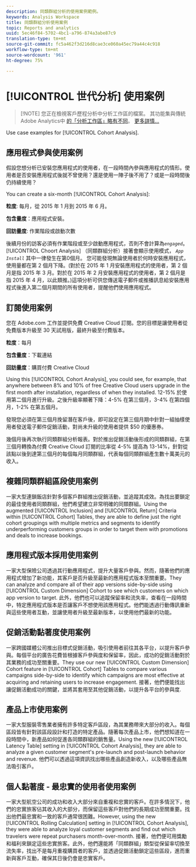 ```yaml
---
description: 同類群組分析的使用案例範例。
keywords: Analysis Workspace
title: 同類群組分析使用案例
topic: Reports and analytics
uuid: 5ec46f84-5702-4bc1-a796-874a3abe87c9
translation-type: tm+mt
source-git-commit: fc5a462f3d216d8cae3ce060a45ec79a44c4c918
workflow-type: tm+mt
source-wordcount: '961'
ht-degree: 75%

---
```



# [!UICONTROL 世代分析] 使用案例

>[!NOTE] 您正在檢視客戶歷程分析中分析工作區的檔案。 其功能集與傳統Adobe Analytics中 [的「分析工作區」略有不同](https://docs.adobe.com/content/help/zh-Hant/analytics/analyze/analysis-workspace/home.html)。 [更多詳情...](/help/getting-started/cja-aa.md)

Use case examples for [!UICONTROL Cohort Analysis].

## 應用程式參與使用案例

假設您想分析已安裝您應用程式的使用者，在一段時間內參與應用程式的情形。使用者是否安裝應用程式後就不曾使用？還是使用一陣子後不用了？或是一段時間後仍持續使用？

You can create a six-month [!UICONTROL Cohort Analysis]:

**粒度**: 每月，從 2015 年 1 月到 2015 年 6 月。

**包含量度**：應用程式安裝。

**回訪量度**: 作業階段或啟動次數

後續月份的訪客必須有作業階段或至少啟動應用程式，否則不會計算為&#x200B;*`engaged`*。[!UICONTROL Choort Analysis] （同類群組分析）接著會顯示使用模式， *`App Install`* 其中一律發生在第0個月。 您可能發現無論使用者於何時安裝應用程式，使用量都在第 2 個月下降。(對於在 2015 年 1 月安裝應用程式的使用者，第 2 個月是指 2015 年 3 月。對於在 2015 年 2 月安裝應用程式的使用者，第 2 個月是指 2015 年 4 月，以此類推。)這項分析可供您傳送電子郵件或推播訊息給安裝應用程式後進入第二個月期間的所有使用者，提醒他們使用應用程式。

## 訂閱使用案例

您在 Adobe.com 工作並提供免費 Creative Cloud 訂閱。您的目標是讓使用者從免費版本升級至 30 天試用版，最終升級至付費版本。

**粒度**：每月

**包含量度**：下載連結

**回訪量度**：購買付費 Creative Cloud

Using this [!UICONTROL Cohort Analysis], you could see, for example, that anywhere between 8% and 10% of free Creative Cloud users upgrade in the first month after installation, regardless of when they installed. 12-15% 於使用第二個月進行升級。之後升級率顯著下降：4-5% 在第三個月，3-4% 在第四個月，1-2% 在第五個月。

發現您必須在第三個月挽留潛在客戶後，即可設定在第三個月期中針對一組抽樣使用者發送電子郵件促銷活動，對尚未升級的使用者提供 $50 的優惠券。

幾個月後再次執行同類群組分析報表。對於推出促銷活動後形成的同類群組，在第三個月轉換為付費 Creative Cloud 訂閱的比率從 4-5% 提高為 13-14%，針對從該點以後到達第三個月的每個每月同類群組，代表每個同類群組產生數十萬美元的收入。

## 複雜同類群組區段使用案例

一家大型連鎖飯店針對多個客戶群組推出促銷活動，並追蹤其成效。為找出要鎖定的最佳使用者同類群組，他們希望建立非常明確的同類群組。Using the augmented [!UICONTROL Inclusion] and [!UICONTROL Return] Criteria within [!UICONTROL Cohort] Tables, they are able to define just the right cohort groupings with multiple metrics and segments to identify underperforming customers groups in order to target them with promotions and deals to increase bookings.

## 應用程式版本採用使用案例

一家大型保險公司透過其行動應用程式，提升大量客戶參與。然而，隨著他們的應用程式增加了新功能，其客戶是否升級至最新的應用程式版本至關重要。They can analyze and compare all of their app versions side-by-side using [!UICONTROL Custom Dimension] Cohort to see which customers on which app version to target. 此外，他們也可以追蹤保留率和流失率，查看在一段時間中，特定應用程式版本是否讓客戶不想使用該應用程式。他們能透過行動傳訊重新與這些使用者互動，並讓使用者升級至最新版本，以使用他們最新的功能。

## 促銷活動黏著度使用案例

一家跨國媒體公司推出目標式促銷活動，吸引使用者前往其各平台，以提升客戶參與。每個平台的廣告花費皆根據客戶參與度和保留率，因此，成功的促銷活動對於其業務的成功至關重要。They use our new [!UICONTROL Custom Dimension] Cohort feature in [!UICONTROL Cohort] Tables to compare various campaigns side-by-side to identify which campaigns are most effective at acquiring and retaining users to increase engagement. 接著，他們便能找出讓促銷活動成功的關鍵，並將其套用至其他促銷活動，以提升各平台的參與度.

## 產品上市使用案例

一家大型服裝零售業者擁有許多特定客戶區段，為其業務帶來大部分的收入。每個區段皆有針對該區段設計和打造的特定產品。隨著每次產品上市，他們想知道在一段時間中，新產品如何促進各同類群組的銷售量。Using the new [!UICONTROL Latency Table] setting in [!UICONTROL Cohort Analysis], they are able to analyze a given customer segment&#39;s pre-launch and post-launch behavior and revenue. 他們可以透過這項資訊找出哪些產品創造新收入，以及哪些產品無法吸引客戶。

## 個人黏著度 - 最忠實的使用者使用案例

一家大型航空公司的成功和收入大部分來自重複和忠實的客戶。在許多情況下，他們的忠實旅客佔其收入的大部分，而保留這些客戶對他們的長期成功至關重要。找出他們最忠實和一致的客戶通常很困難。However, using the new [!UICONTROL Rolling Calculation] setting in [!UICONTROL Cohort Analysis], they were able to analyze loyal customer segments and find out which travelers were repeat purchasers month-over-month. 接著，他們便可用獎勵和福利來鎖定這些忠實旅客。此外，他們還能將「同類群組」類型從保留率切換至流失率，找出不是每月重複購買者的客戶，並透過促銷活動鎖定這些區段，進而重新與客戶互動，確保其日後仍會是忠實客戶。
